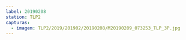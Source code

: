 ```yaml
---
label: 20190208
station: TLP2
capturas:
  - imagem: TLP2/2019/201902/20190208/M20190209_073253_TLP_3P.jpg
---
```

